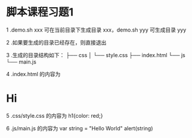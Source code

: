 # 脚本课程习题1

1 .demo.sh xxx 可在当前目录下生成目录 xxx，demo.sh yyy 可生成目录 yyy

2 .如果要生成的目录已经存在，则直接退出

3 .生成的目录结构如下：
 ├── css
 │   └── style.css
 ├── index.html
 └── js
     └── main.js   
     
4 .index.html 的内容为
 <!DOCTYPE>
 <title>Hello</title>
 <h1>Hi</h1>
 
5 .css/style.css 的内容为
 h1{color: red;}
 
6 .js/main.js 的内容为
 var string = "Hello World"
 alert(string)
